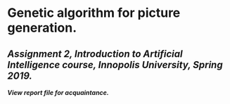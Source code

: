 # Genetic algorithm for picture generation.  
***Assignment 2, Introduction to Artificial Intelligence course, Innopolis University, Spring 2019.***
---
***View report file for acquaintance.***
